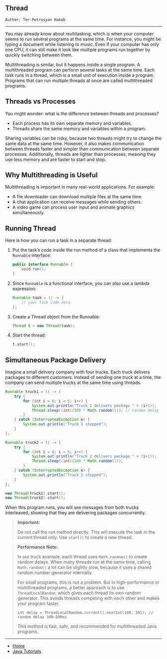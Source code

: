 ## Thread

```
Author: Ter-Petrosyan Hakob
```

---

You may already know about multitasking, which is when your computer seems to run several programs at the same time. For instance, you might be typing a document while listening to music. Even if your computer has only one CPU, it can still make it look like multiple programs run together by quickly switching between them.

Multithreading is similar, but it happens inside a single program. A multithreaded program can perform several tasks at the same time. Each task runs in a thread, which is a small unit of execution inside a program. Programs that can run multiple threads at once are called multithreaded programs.

## Threads vs Processes

You might wonder: what is the difference between threads and processes?

- Each process has its own separate memory and variables.
- Threads share the same memory and variables within a program.

Sharing variables can be risky, because two threads might try to change the same data at the same time. However, it also makes communication between threads faster and simpler than communication between separate processes. Additionally, threads are lighter than processes, meaning they use less memory and are faster to start and stop.

## Why Multithreading is Useful

Multithreading is important in many real-world applications. For example:

- A file downloader can download multiple files at the same time.
- A chat application can receive messages while sending others.
- A video game can process user input and animate graphics simultaneously.

## Running Thread

Here is how you can run a task in a separate thread:

1. Put the task’s code inside the run method of a class that implements the `Runnable` interface:
    ```java
    public interface Runnable {
        void run();
    }

    ```
2. Since `Runnable` is a functional interface, you can also use a lambda expression:    
    ```java
    Runnable task = () -> {
        // your task code here
    };
    ```
3. Create a Thread object from the Runnable:
    ```java
    Thread t = new Thread(task);
    ```
4. Start the thread:
    ```java
    t.start();
    ```    

## Simultaneous Package Delivery

Imagine a small delivery company with four trucks. Each truck delivers packages to different customers. Instead of sending one truck at a time, the company can send multiple trucks at the same time using threads.

```java
Runnable truck1 = () -> {
    try {
        for (int i = 0; i < 5; i++) {
            System.out.println("Truck 1 delivers package " + (i+1));
            Thread.sleep((int)(500 * Math.random())); // random delay
        }
    } catch (InterruptedException e) {
        System.out.println("Truck 1 stopped");
    }
};

Runnable truck2 = () -> {
    try {
        for (int i = 0; i < 5; i++) {
            System.out.println("Truck 2 delivers package " + (i+1));
            Thread.sleep((int)(500 * Math.random()));
        }
    } catch (InterruptedException e) {
        System.out.println("Truck 2 stopped");
    }
};

new Thread(truck1).start();
new Thread(truck2).start();
```

When this program runs, you will see messages from both trucks interleaved, showing that they are delivering packages concurrently.

> **Important:** 
>
> Do not call the run method directly. This will execute the task in the current thread only. Use `start()` to create a new thread.

> **Performance Note:**
>
> In our truck example, each thread uses `Math.random()` to create random delays. When many threads run at the same time, 
> calling `Math.random()` a lot can be slightly slow, because it uses a shared random number generator internally.
>
> For small programs, this is not a problem. But in high-performance or multithreaded programs, a better approach is to use 
> `ThreadLocalRandom`, which gives each thread its own random generator. This avoids threads competing with each other and makes your program faster.
>
> `int delay = ThreadLocalRandom.current().nextInt(100, 501); // random delay 100–500ms`
>
> This method is fast, safe, and recommended for multithreaded Java programs.


---

- [Home](./../../README.md)
- [Java Tutorials](./../tutorials.md)
